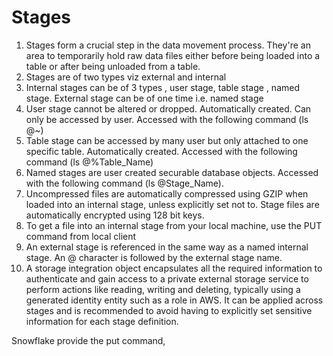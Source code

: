 # Stages #

1. Stages form a crucial step in the data movement process. They're an area to temporarily hold raw data files either before being loaded into a table or after being unloaded from a table.
2. Stages are of two types viz external and internal
3. Internal stages can be of 3 types , user stage, table stage , named stage. External stage can be of one time i.e. named stage
4. User stage cannot be altered or dropped. Automatically created. Can only be accessed by user. Accessed with the following command (ls @~)
5. Table stage can be accessed by many user but only attached to one specific table. Automatically created. Accessed with the following command (ls @%Table_Name)
6. Named stages are user created securable database objects.  Accessed with the following command (ls @Stage_Name). 
7. Uncompressed files are automatically compressed using GZIP when loaded into an internal stage, unless explicitly set not to. Stage files are automatically encrypted using 128 bit keys.
8. To get a file into an internal stage from your local machine, use the PUT command from local client
9. An external stage is referenced in the same way as a named internal stage. An @ character is followed by the external stage name.
10. A storage integration object encapsulates all the required information to authenticate and gain access to a private external storage service to perform actions like reading, writing and deleting, typically using a generated identity entity such as a role in AWS. It can be applied across stages and is recommended to avoid having to explicitly set sensitive information for each stage definition.


Snowflake provide the put command,
